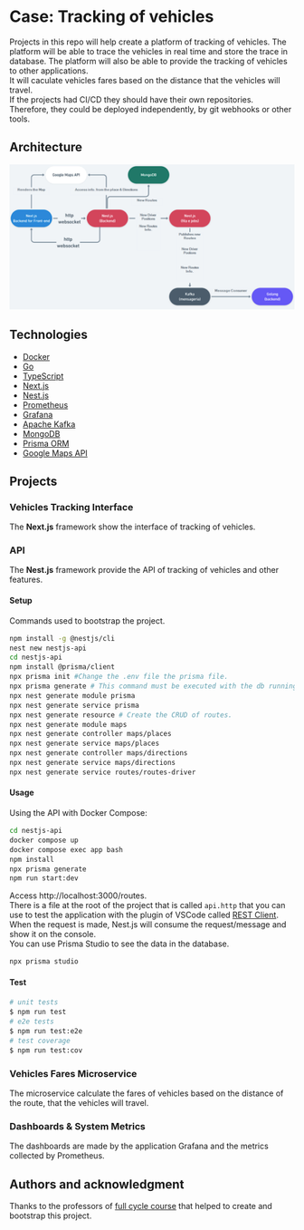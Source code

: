 # Case: Tracking of vehicles
Projects in this repo will help create a platform of tracking of vehicles. The platform will be able to trace the vehicles in real time and store the trace in database. The platform will also be able to provide the tracking of vehicles to other applications.  
It will caculate vehicles fares based on the distance that the vehicles will travel.  
If the projects had CI/CD they should have their own repositories. Therefore, they could be deployed independently, by git webhooks or other tools.

## Architecture
![Tracking Vehicles Architecture](./images/tracking-vehicles-architecture.png "Tracking Vehicles Architecture")  

## Technologies
- [Docker](https://docs.docker.com/)
- [Go](https://go.dev/doc/)
- [TypeScript](https://www.typescriptlang.org/docs/)
- [Next.js](https://nextjs.org/docs)
- [Nest.js](https://docs.nestjs.com/)
- [Prometheus](https://prometheus.io/docs/introduction/overview/)
- [Grafana](https://grafana.com/docs/grafana/latest/)
- [Apache Kafka](https://kafka.apache.org/documentation/)
- [MongoDB](https://docs.mongodb.com/)
- [Prisma ORM](https://www.prisma.io/docs/)
- [Google Maps API](https://developers.google.com/maps/documentation)

## Projects
### Vehicles Tracking Interface 
The **Next.js** framework show the interface of tracking of vehicles.   

### API
The **Nest.js** framework provide the API of tracking of vehicles and other features.  

#### Setup
Commands used to bootstrap the project.  
```bash
npm install -g @nestjs/cli
nest new nestjs-api
cd nestjs-api 
npm install @prisma/client
npx prisma init #Change the .env file the prisma file.
npx prisma generate # This command must be executed with the db running.
npx nest generate module prisma
npx nest generate service prisma
npx nest generate resource # Create the CRUD of routes.
npx nest generate module maps
npx nest generate controller maps/places
npx nest generate service maps/places
npx nest generate controller maps/directions
npx nest generate service maps/directions
npx nest generate service routes/routes-driver
```

#### Usage
Using the API with Docker Compose:
```bash
cd nestjs-api
docker compose up
docker compose exec app bash
npm install 
npx prisma generate
npm run start:dev
```
Access http://localhost:3000/routes.  
There is a file at the root of the project that is called `api.http` that you can use to test the application with the plugin of VSCode called [REST Client](https://marketplace.visualstudio.com/items?itemName=humao.rest-client).  
When the request is made, Nest.js will consume the request/message and show it on the console.  
You can use Prisma Studio to see the data in the database.  
```bash
npx prisma studio
```

#### Test
```bash
# unit tests
$ npm run test
# e2e tests
$ npm run test:e2e
# test coverage
$ npm run test:cov
```

### Vehicles Fares Microservice
The microservice calculate the fares of vehicles based on the distance of the route, that the vehicles will travel.  

### Dashboards & System Metrics
The dashboards are made by the application Grafana and the metrics collected by Prometheus.  

## Authors and acknowledgment
Thanks to the professors of [full cycle course](https://github.com/devfullcycle/imersao14) that helped to create and bootstrap this project. 